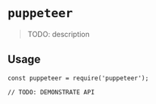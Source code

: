 # `puppeteer`

> TODO: description

## Usage

```
const puppeteer = require('puppeteer');

// TODO: DEMONSTRATE API
```
